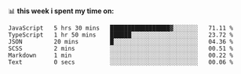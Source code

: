 📊 **this week i spent my time on:**
<!--START_SECTION:waka-->

```text
JavaScript   5 hrs 30 mins   █████████████████▓░░░░░░░   71.11 %
TypeScript   1 hr 50 mins    ██████░░░░░░░░░░░░░░░░░░░   23.72 %
JSON         20 mins         █░░░░░░░░░░░░░░░░░░░░░░░░   04.36 %
SCSS         2 mins          ░░░░░░░░░░░░░░░░░░░░░░░░░   00.51 %
Markdown     1 min           ░░░░░░░░░░░░░░░░░░░░░░░░░   00.22 %
Text         0 secs          ░░░░░░░░░░░░░░░░░░░░░░░░░   00.06 %
```

<!--END_SECTION:waka-->
